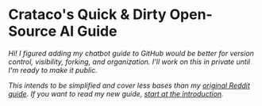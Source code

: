 # Crataco's Quick & Dirty Open-Source AI Guide

*Hi! I figured adding my chatbot guide to GitHub would be better for version control, visibility, forking, and organization. I'll work on this in private until I'm ready to make it public.*

*This intends to be simplified and cover less bases than my [original Reddit guide](https://old.reddit.com/user/Crataco/comments/zuowi9/opensource_chatbot_companions/).*
*If you want to read my new guide, [start at the introduction](https://github.com/Crataco/ai-guide/blob/main/guide/introduction.md).*
